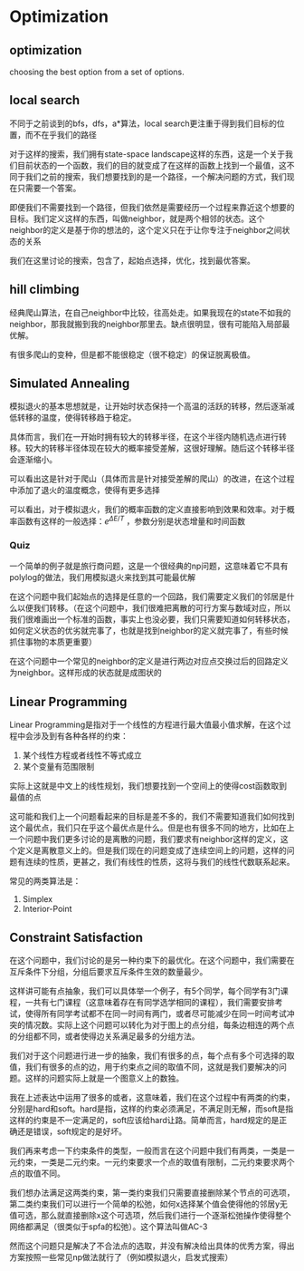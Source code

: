 # Optimization

## optimization

choosing the best option from a set of options.

## local search

不同于之前谈到的bfs，dfs，a*算法，local search更注重于得到我们目标的位置，而不在乎我们的路径

对于这样的搜索，我们拥有state-space landscape这样的东西，这是一个关于我们目前状态的一个函数，我们的目的就变成了在这样的函数上找到一个最值，这不同于我们之前的搜索，我们想要找到的是一个路径，一个解决问题的方式，我们现在只需要一个答案。

即便我们不需要找到一个路径，但我们依然是需要经历一个过程来靠近这个想要的目标。我们定义这样的东西，叫做neighbor，就是两个相邻的状态。这个neighbor的定义是基于你的想法的，这个定义只在于让你专注于neighbor之间状态的关系

我们在这里讨论的搜索，包含了，起始点选择，优化，找到最优答案。

## hill climbing

经典爬山算法，在自己neighbor中比较，往高处走。如果我现在的state不如我的neighbor，那我就搬到我的neighbor那里去。缺点很明显，很有可能陷入局部最优解。

有很多爬山的变种，但是都不能很稳定（很不稳定）的保证脱离极值。

## Simulated Annealing

模拟退火的基本思想就是，让开始时状态保持一个高温的活跃的转移，然后逐渐减低转移的温度，使得转移趋于稳定。

具体而言，我们在一开始时拥有较大的转移半径，在这个半径内随机选点进行转移。较大的转移半径体现在较大的概率接受差解，这很好理解。随后这个转移半径会逐渐缩小。

可以看出这是针对于爬山（具体而言是针对接受差解的爬山）的改进，在这个过程中添加了退火的温度概念，使得有更多选择

可以看出，对于模拟退火，我们的概率函数的定义直接影响到效果和效率。对于概率函数有这样的一般选择：$e^{\Delta{E}/T}$ ，参数分别是状态增量和时间函数

### Quiz

一个简单的例子就是旅行商问题，这是一个很经典的np问题，这意味着它不具有polylog的做法，我们用模拟退火来找到其可能最优解

在这个问题中我们起始点的选择是任意的一个回路，我们需要定义我们的邻居是什么以便我们转移。（在这个问题中，我们很难把离散的可行方案与数域对应，所以我们很难画出一个标准的函数，事实上也没必要，我们只需要知道如何转移状态，如何定义状态的优劣就完事了，也就是找到neighbor的定义就完事了，有些时候抓住事物的本质更重要）

在这个问题中一个常见的neighbor的定义是进行两边对应点交换过后的回路定义为neighbor。这样形成的状态就是成图状的

## Linear Programming

Linear Programming是指对于一个线性的方程进行最大值最小值求解，在这个过程中会涉及到有各种各样的约束：

1. 某个线性方程或者线性不等式成立
2. 某个变量有范围限制

实际上这就是中文上的线性规划，我们想要找到一个空间上的使得cost函数取到最值的点

这可能和我们上一个问题看起来的目标是差不多的，我们不需要知道我们如何找到这个最优点，我们只在乎这个最优点是什么。但是也有很多不同的地方，比如在上一个问题中我们更多讨论的是离散的问题，我们要求有neighbor这样的定义，这个定义是离散意义上的。但是我们现在的问题变成了连续空间上的问题，这样的问题有连续的性质，更甚之，我们有线性的性质，这将与我们的线性代数联系起来。

常见的两类算法是：

1. Simplex
2. Interior-Point

## Constraint Satisfaction

在这个问题中，我们讨论的是另一种约束下的最优化。在这个问题中，我们需要在互斥条件下分组，分组后要求互斥条件生效的数量最少。

这样讲可能有点抽象，我们可以具体举一个例子，有5个同学，每个同学有3门课程，一共有七门课程（这意味着存在有同学选学相同的课程），我们需要安排考试，使得所有同学考试都不在同一时间有两门，或者尽可能减少在同一时间考试冲突的情况数。实际上这个问题可以转化为对于图上的点分组，每条边相连的两个点的分组都不同，或者使得边关系满足最多的分组方法。

我们对于这个问题进行进一步的抽象，我们有很多的点，每个点有多个可选择的取值，我们有很多的点的边，用于约束点之间的取值不同，这就是我们要解决的问题。这样的问题实际上就是一个图意义上的数独。

我在上述表达中运用了很多的或者，这意味着，我们在这个过程中有两类的约束，分别是hard和soft。hard是指，这样的约束必须满足，不满足则无解，而soft是指这样的约束是不一定满足的，soft应该给hard让路。简单而言，hard规定的是正确还是错误，soft规定的是好坏。

我们再来考虑一下约束条件的类型，一般而言在这个问题中我们有两类，一类是一元约束，一类是二元约束。一元约束要求一个点的取值有限制，二元约束要求两个点的取值不同。

我们想办法满足这两类约束，第一类约束我们只需要直接删除某个节点的可选项，第二类约束我们可以进行一个简单的松弛，如何x选择某个值会使得他的邻居y无值可选，那么就直接删除x这个可选项，然后我们进行一个逐渐松弛操作使得整个网络都满足（很类似于spfa的松弛）。这个算法叫做AC-3

然而这个问题只是解决了不合法点的选取，并没有解决给出具体的优秀方案，得出方案按照一些常见np做法就行了（例如模拟退火，启发式搜索）
